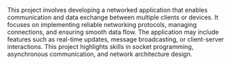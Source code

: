 This project involves developing a networked application that enables communication and data exchange between multiple clients or devices. It focuses on implementing reliable networking protocols, managing connections, and ensuring smooth data flow. The application may include features such as real-time updates, message broadcasting, or client-server interactions. This project highlights skills in socket programming, asynchronous communication, and network architecture design.
